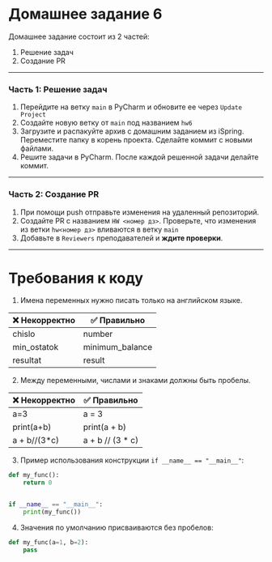 # Домашнее задание 6

Домашнее задание состоит из 2 частей:
1. Решение задач
2. Создание PR

---

### Часть 1: Решение задач

1. Перейдите на ветку `main` в PyCharm и обновите ее через `Update Project`
2. Создайте новую ветку от `main` под названием `hw6`
3. Загрузите и распакуйте архив с домашним заданием из iSpring.
Переместите папку в корень проекта. Сделайте коммит с новыми файлами.
4. Решите задачи в PyCharm. После каждой решенной задачи делайте коммит.

---

### Часть 2: Создание PR

1. При помощи push отправьте изменения на удаленный репозиторий. 
2. Создайте PR с названием `HW <номер дз>`. Проверьте, что изменения из ветки `hw<номер дз>` вливаются в ветку `main`
3. Добавьте в `Reviewers` преподавателей и **ждите проверки**.

---

# Требования к коду

1. Имена переменных нужно писать только на английском языке.

| ❌ Некорректно | ✅ Правильно     |
|---------------|-----------------|
| chislo        | number          |
| min_ostatok   | minimum_balance |
| resultat      | result          |


2. Между переменными, числами и знаками должны быть пробелы.

| ❌ Некорректно   | ✅ Правильно      |
|-----------------|------------------|
| a=3             | a = 3            |
| print(a+b)      | print(a + b)     |
| a + b//(3*c)    | a + b // (3 * c) |

3. Пример использования конструкции `if __name__ == "__main__"`:

```python
def my_func():
    return 0


if __name__ == "__main__":
    print(my_func())
```

4. Значения по умолчанию присваиваются без пробелов:

```python
def my_func(a=1, b=2):
    pass
```